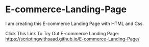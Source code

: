 # E-commerce-Landing-Page
I am creating this E-commerce Landing Page with HTML and Css.

Click This Link To Try Out E-commerce Landing Page:
https://scriptingwithsaad.github.io/E-commerce-Landing-Page/
